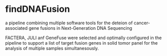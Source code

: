 # findDNAFusion
a pipeline combining multiple software tools for the deteion of cancer-associated gene fusions in Next-Generation DNA Sequencing

FACTERA, JULI anf GeneFuse were selected and optimally configured in the pipeline to support a list of target fusion genes in solid tomor panel
for the analysis of multiple samples simultanesously.
